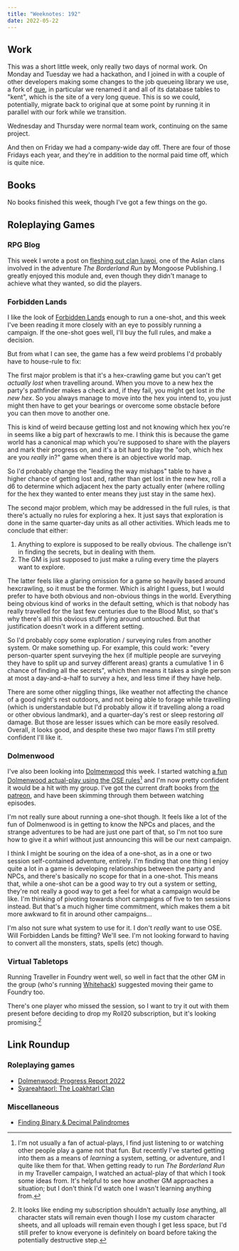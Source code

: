 ```yaml
---
title: "Weeknotes: 192"
date: 2022-05-22
---
```


## Work

This was a short little week, only really two days of normal work.  On
Monday and Tuesday we had a hackathon, and I joined in with a couple
of other developers making some changes to the job queueing library we
use, a fork of [que][], in particular we renamed it and all of its
database tables to "kent", which is the site of a very long queue.
This is so we could, potentially, migrate back to original que at some
point by running it in parallel with our fork while we transition.

Wednesday and Thursday were normal team work, continuing on the same
project.

And then on Friday we had a company-wide day off.  There are four of
those Fridays each year, and they're in addition to the normal paid
time off, which is quite nice.

[que]: https://github.com/que-rb/que


## Books

No books finished this week, though I've got a few things on the go.


## Roleplaying Games

### RPG Blog

This week I wrote a post on [fleshing out clan Iuwoi][], one of the
Aslan clans involved in the adventure *The Borderland Run* by Mongoose
Publishing.  I greatly enjoyed this module and, even though they
didn't manage to achieve what they wanted, so did the players.

[fleshing out clan Iuwoi]: https://www.lookwhattheshoggothdraggedin.com/post/iuwoi.html

### Forbidden Lands

I like the look of [Forbidden Lands][] enough to run a one-shot, and
this week I've been reading it more closely with an eye to possibly
running a campaign.  If the one-shot goes well, I'll buy the full
rules, and make a decision.

But from what I can see, the game has a few weird problems I'd
probably have to house-rule to fix:

The first major problem is that it's a hex-crawling game but you can't
get *actually lost* when travelling around.  When you move to a new
hex the party's pathfinder makes a check and, if they fail, you might
get lost *in the new hex*.  So you always manage to move into the hex
you intend to, you just might then have to get your bearings or
overcome some obstacle before you can then move to another one.

This is kind of weird because getting lost and not knowing which hex
you're in seems like a big part of hexcrawls to me.  I think this is
because the game world has a canonical map which you're supposed to
share with the players and mark their progress on, and it's a bit hard
to play the "ooh, which hex are you *really* in?" game when there is
an objective world map.

So I'd probably change the "leading the way mishaps" table to have a
higher chance of getting lost and, rather than get lost in the new
hex, roll a d6 to determine which adjacent hex the party actually
enter (where rolling for the hex they wanted to enter means they just
stay in the same hex).

The second major problem, which may be addressed in the full rules, is
that there's actually no rules for exploring a hex.  It just says that
exploration is done in the same quarter-day units as all other
activities.  Which leads me to conclude that either:

1. Anything to explore is supposed to be really obvious.  The
   challenge isn't in finding the secrets, but in dealing with them.
2. The GM is just supposed to just make a ruling every time the
   players want to explore.

The latter feels like a glaring omission for a game so heavily based
around hexcrawling, so it must be the former.  Which is alright I
guess, but I would prefer to have both obvious and non-obvious things
in the world.  Everything being obvious kind of works in the default
setting, which is that nobody has really travelled for the last few
centuries due to the Blood Mist, so that's why there's all this
obvious stuff lying around untouched.  But that justification doesn't
work in a different setting.

So I'd probably copy some exploration / surveying rules from another
system.  Or make something up.  For example, this could work: "every
person-quarter spent surveying the hex (if multiple people are
surveying they have to split up and survey different areas) grants a
cumulative 1 in 6 chance of finding all the secrets", which then means
it takes a single person at most a day-and-a-half to survey a hex, and
less time if they have help.

There are some other niggling things, like weather not affecting the
chance of a good night's rest outdoors, and not being able to forage
while travelling (which is understandable but I'd probably allow it if
travelling along a road or other obvious landmark), and a
quarter-day's rest or sleep restoring *all* damage.  But those are
lesser issues which can be more easily resolved.  Overall, it looks
good, and despite these two major flaws I'm still pretty confident
I'll like it.

[Forbidden Lands]: https://freeleaguepublishing.com/en/games/forbidden-lands/

### Dolmenwood

I've also been looking into [Dolmenwood][] this week.  I started
watching [a fun Dolmenwood actual-play using the OSE rules][][^ap] and
I'm now pretty confident it would be a hit with my group.  I've got
the current draft books from [the patreon][], and have been skimming
through them between watching episodes.

[^ap]: I'm not usually a fan of actual-plays, I find just listening to
  or watching other people play a game not that fun.  But recently
  I've started getting into them as a means of *learning* a system,
  setting, or adventure, and I quite like them for that.  When getting
  ready to run *The Borderland Run* in my Traveller campaign, I
  watched an actual-play of that which I took some ideas from.  It's
  helpful to see how another GM approaches a situation; but I don't
  think I'd watch one I wasn't learning anything from.

I'm not really sure about running a one-shot though.  It feels like a
lot of the fun of Dolmenwood is in getting to know the NPCs and
places, and the strange adventures to be had are just one part of
that, so I'm not too sure how to give it a whirl without just
announcing this will be our next campaign.

I think I might be souring on the idea of a one-shot, as in a one or
two session self-contained adventure, entirely.  I'm finding that one
thing I enjoy quite a lot in a game is developing relationships
between the party and NPCs, and there's basically no scope for that in
a one-shot.  This means that, while a one-shot can be a good way to
try out a system or setting, they're not really a good way to get a
feel for what a campaign would be like.  I'm thinking of pivoting
towards short campaigns of five to ten sessions instead.  But that's a
much higher time commitment, which makes them a bit more awkward to
fit in around other campaigns...

I'm also not sure what system to use for it.  I don't *really* want to
use OSE.  Will Forbidden Lands be fitting?  We'll see.  I'm not
looking forward to having to convert all the monsters, stats, spells
(etc) though.

[Dolmenwood]: https://necroticgnome.com/products/welcome-to-dolmenwood
[a fun Dolmenwood actual-play using the OSE rules]: https://www.youtube.com/playlist?list=PLtBYin1uOBmDo5G8PCb-1JttO-HCyZYcQ
[the patreon]: https://www.patreon.com/necroticgnome

### Virtual Tabletops

Running Traveller in Foundry went well, so well in fact that the other
GM in the group (who's running [Whitehack][]) suggested moving their
game to Foundry too.

There's one player who missed the session, so I want to try it out
with them present before deciding to drop my Roll20 subscription, but
it's looking promising.[^roll20]

[^roll20]: It looks like ending my subscription shouldn't actually
  *lose* anything, all character stats will remain even though I lose
  my custom character sheets, and all uploads will remain even though
  I get less space, but I'd still prefer to know everyone is
  definitely on board before taking the potentially destructive step.

[Whitehack]: https://whitehackrpg.wordpress.com/


## Link Roundup

### Roleplaying games

- [Dolmenwood: Progress Report 2022](https://necroticgnome.com/blogs/news/dolmenwood-campaign-setting-update)
- [Syareahtaorl: The Loakhtarl Clan ](https://greatdungeonnorth.blogspot.com/2022/05/syareahtaorl-loakhtarl-clan.html)

### Miscellaneous

- [Finding Binary & Decimal Palindromes](https://ashdnazg.github.io/articles/22/Finding-Really-Big-Palindromes)

